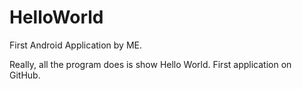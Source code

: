 # HelloWorld
First Android Application by ME.

Really, all the program does is show Hello World.  First application on GitHub.
